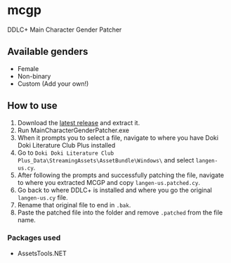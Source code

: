 # mcgp
DDLC+ Main Character Gender Patcher

## Available genders
- Female
- Non-binary
- Custom (Add your own!)

## How to use
1. Download the [latest release](https://github.com/y2k04/mcgp/releases/latest) and extract it.
2. Run MainCharacterGenderPatcher.exe
3. When it prompts you to select a file, navigate to where you have Doki Doki Literature Club Plus installed
4. Go to `Doki Doki Literature Club Plus_Data\StreamingAssets\AssetBundle\Windows\` and select `langen-us.cy`.
5. After following the prompts and successfully patching the file, navigate to where you extracted MCGP and copy `langen-us.patched.cy`.
6. Go back to where DDLC+ is installed and where you go the original `langen-us.cy` file.
7. Rename that original file to end in `.bak`.
8. Paste the patched file into the folder and remove `.patched` from the file name.

### Packages used
- AssetsTools.NET
